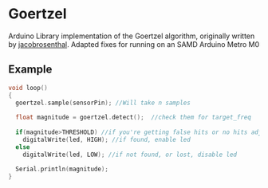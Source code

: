 Goertzel
========

Arduino Library implementation of the Goertzel algorithm, originally written by [jacobrosenthal](https://github.com/jacobrosenthal/Goertzel). Adapted fixes for running on an SAMD Arduino Metro M0



Example
-------

```cpp
void loop()
{
  goertzel.sample(sensorPin); //Will take n samples
  
  float magnitude = goertzel.detect();  //check them for target_freq
  
  if(magnitude>THRESHOLD) //if you're getting false hits or no hits adjust this
    digitalWrite(led, HIGH); //if found, enable led
  else
    digitalWrite(led, LOW); //if not found, or lost, disable led
    
  Serial.println(magnitude);
}
```



